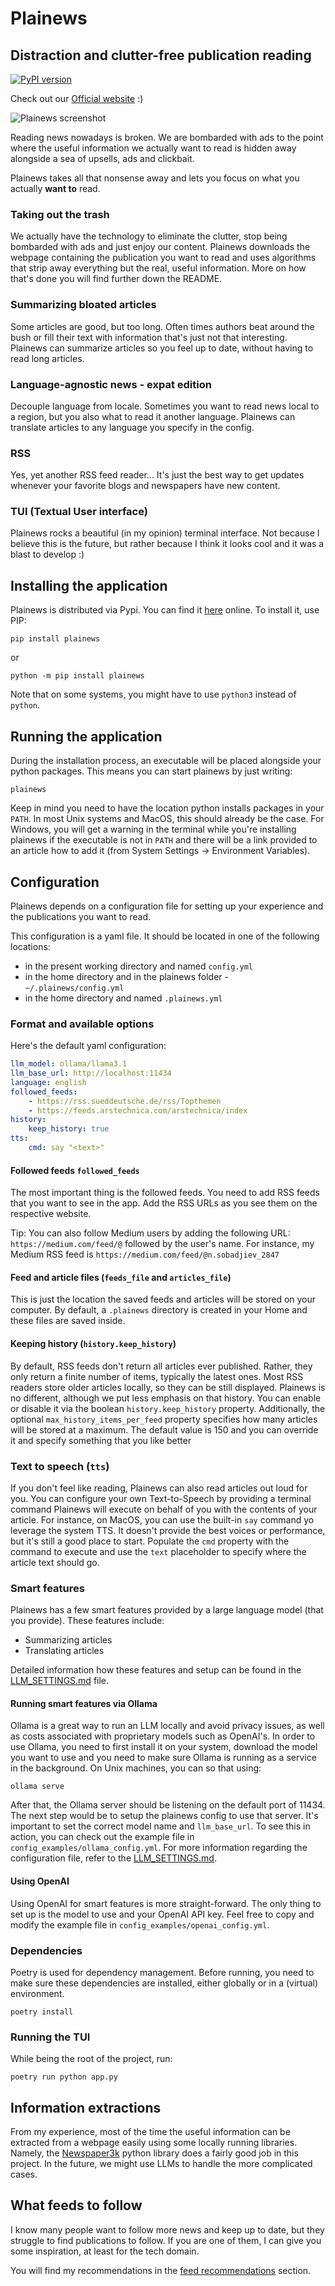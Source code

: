 # Plainews
## Distraction and clutter-free publication reading

[![PyPI version](https://badge.fury.io/py/plainews.svg)](https://badge.fury.io/py/plainews)

Check out our [Official website](https://nsobadzhiev.github.io/plainews-website/) :)

![Plainews screenshot](images/plainews_screenshot.jpg)

Reading news nowadays is broken. We are bombarded with ads to the point where the useful information we actually want to read is hidden away alongside a sea of upsells, ads and clickbait.

Plainews takes all that nonsense away and lets you focus on what you actually __want to__ read.

### Taking out the trash

We actually have the technology to eliminate the clutter, stop being bombarded with ads and just enjoy our content. Plainews downloads the webpage containing the publication you want to read and uses algorithms that strip away everything but the real, useful information. More on how that's done you will find further down the README.


### Summarizing bloated articles

Some articles are good, but too long. Often times authors beat around the bush or fill their text with information that's just not that interesting. Plainews can summarize articles so you feel up to date, without having to read long articles.

### Language-agnostic news - expat edition

Decouple language from locale. Sometimes you want to read news local to a region, but you also what to read it another language. Plainews can translate articles to any language you specify in the config.

### RSS

Yes, yet another RSS feed reader...
It's just the best way to get updates whenever your favorite blogs and newspapers have new content.

### TUI (Textual User interface)

Plainews rocks a beautiful (in my opinion) terminal interface. Not because I believe this is the future, but rather because I think it looks cool and it was a blast to develop :)

## Installing the application

Plainews is distributed via Pypi. You can find it [here](https://pypi.org/project/plainews/) online.
To install it, use PIP:

```commandline
pip install plainews
```
or
```commandline
python -m pip install plainews
```

Note that on some systems, you might have to use `python3` instead of `python`.
## Running the application

During the installation process, an executable will be placed alongside your python packages. This means you can start plainews by just writing:

```commandline
plainews
```

Keep in mind you need to have the location python installs packages in your `PATH`. In most Unix systems and MacOS, this should already be the case.
For Windows, you will get a warning in the terminal while you're installing plainews if the executable is not in `PATH` and there will be a link provided to an article how to add it (from System Settings -> Environment Variables).

## Configuration

Plainews depends on a configuration file for setting up your experience and the publications you want to read. 

This configuration is a yaml file. It should be located in one of the following locations:
* in the present working directory and named `config.yml`
* in the home directory and in the plainews folder - `~/.plainews/config.yml` 
* in the home directory and named `.plainews.yml`

### Format and available options

Here's the default yaml configuration:

```yaml
llm_model: ollama/llama3.1
llm_base_url: http://localhost:11434
language: english
followed_feeds:
    - https://rss.sueddeutsche.de/rss/Topthemen
    - https://feeds.arstechnica.com/arstechnica/index
history:
    keep_history: true
tts:
    cmd: say "<text>"
```

#### Followed feeds `followed_feeds`

The most important thing is the followed feeds. You need to add RSS feeds that you want to see in the app. Add the RSS URLs as you see them on the respective website.

Tip: You can also follow Medium users by adding the following URL: `https://medium.com/feed/@` followed by the user's name. For instance, my Medium RSS feed is `https://medium.com/feed/@n.sobadjiev_2847`

#### Feed and article files (`feeds_file` and `articles_file`)

This is just the location the saved feeds and articles will be stored on your computer. By default, a `.plainews` directory is created in your Home and these files are saved inside.

#### Keeping history (`history.keep_history`)

By default, RSS feeds don't return all articles ever published. Rather, they only return a finite number of items, typically the latest ones. Most RSS readers store older articles locally, so they can be still displayed. Plainews is no different, although we put less emphasis on that history. You can enable or disable it via the boolean `history.keep_history` property.
Additionally, the optional `max_history_items_per_feed` property specifies how many articles will be stored at a maximum. The default value is 150 and you can override it and specify something that you like better

### Text to speech (`tts`)

If you don't feel like reading, Plainews can also read articles out loud for you.
You can configure your own Text-to-Speech by providing a terminal command Plainews will execute on behalf of you with the contents of your article.
For instance, on MacOS, you can use the built-in `say` command yo leverage the system TTS. It doesn't provide the best voices or performance, but it's still a good place to start.
Populate the `cmd` property with the command to execute and use the `text` placeholder to specify where the article text should go.

### Smart features

Plainews has a few smart features provided by a large language model (that you provide). These features include:
* Summarizing articles
* Translating articles

Detailed information how these features and setup can be found in the [LLM_SETTINGS.md](LLM_SETTINGS.md) file.

#### Running smart features via Ollama

Ollama is a great way to run an LLM locally and avoid privacy issues, as well as costs associated with proprietary models such as OpenAI's. In order to use Ollama, you need to first install it on your system, download the model you want to use and you need to make sure Ollama is running as a service in the background. On Unix machines, you can so that using:

```commandline
ollama serve
```

After that, the Ollama server should be listening on the default port of 11434.
The next step would be to setup the plainews config to use that server. It's important to set the correct model name and `llm_base_url`. To see this in action, you can check out the example file in `config_examples/ollama_config.yml`. For more information regarding the configuration file, refer to the [LLM_SETTINGS.md](LLM_SETTINGS.md).

#### Using OpenAI

Using OpenAI for smart features is more straight-forward. The only thing to set up is the model to use and your OpenAI API key. Feel free to copy and modify the example file in `config_examples/openai_config.yml`. 

### Dependencies

Poetry is used for dependency management. Before running, you need to make sure these dependencies are installed, either globally or in a (virtual) environment.

```commandline
poetry install
```

### Running the TUI

While being the root of the project, run:

```commandline
poetry run python app.py
```

## Information extractions

From my experience, most of the time the useful information can be extracted from a webpage easily using some locally running libraries. Namely, the [Newspaper3k](https://github.com/codelucas/newspaper/) python library does a fairly good job in this project.
In the future, we might use LLMs to handle the more complicated cases.

## What feeds to follow

I know many people want to follow more news and keep up to date, but they struggle to find publications to follow. If you are one of them, I can give you some inspiration, at least for the tech domain.

You will find my recommendations in the [feed recommendations](./FEED_RECOMMENDATIONS.md) section.
